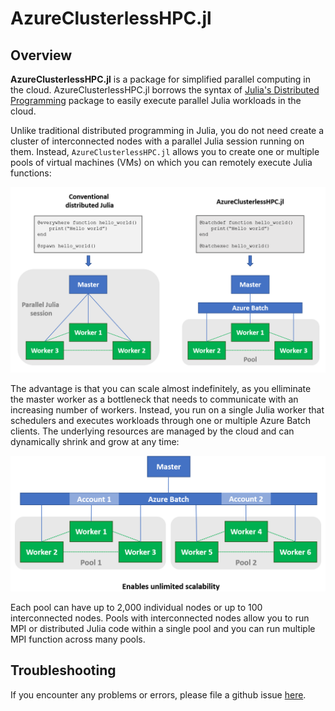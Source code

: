 # AzureClusterlessHPC.jl

## Overview

**AzureClusterlessHPC.jl** is a package for simplified parallel computing in the cloud. AzureClusterlessHPC.jl borrows the syntax of [Julia's Distributed Programming](https://docs.julialang.org/en/v1/stdlib/Distributed/) package to easily execute parallel Julia workloads in the cloud.

Unlike traditional distributed programming in Julia, you do not need create a cluster of interconnected nodes with a parallel Julia session running on them. Instead, `AzureClusterlessHPC.jl` allows you to create one or multiple pools of virtual machines (VMs) on which you can remotely execute Julia functions:

![im1](azureclusterlesshpc.png)

The advantage is that you can scale almost indefinitely, as you elliminate the master worker as a bottleneck that needs to communicate with an increasing number of workers. Instead, you run on a single Julia worker that schedulers and executes workloads through one or multiple Azure Batch clients. The underlying resources are managed by the cloud and can dynamically shrink and grow at any time:

![im1](scaling.png)

Each pool can have up to 2,000 individual nodes or up to 100 interconnected nodes. Pools with interconnected nodes allow you to run MPI or distributed Julia code within a single pool and you can run multiple MPI function across many pools.


## Troubleshooting

If you encounter any problems or errors, please file a github issue [here](https://github.com/microsoft/AzureClusterlessHPC.jl/issues).
